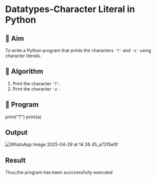 # Datatypes-Character Literal in Python

## 🎯 Aim
To write a Python program that prints the characters `'T'` and `'a'` using character literals.

## 🧠 Algorithm
1. Print the character `'T'`.
2. Print the character `'a'`.

## 🧾 Program
print("T")
print(a)
## Output
![WhatsApp Image 2025-04-29 at 14 26 45_a7315e0f](https://github.com/user-attachments/assets/ce8b22db-831d-4774-8670-891e4b99f48c)


## Result
Thus,the program has been succcessfully executed
